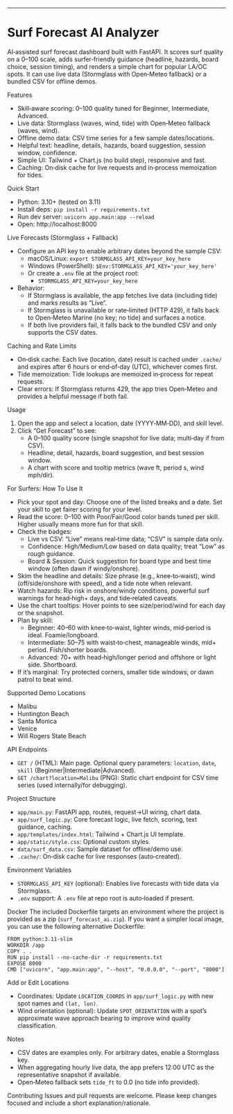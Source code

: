---
Surf Forecast AI Analyzer
=========================

AI‑assisted surf forecast dashboard built with FastAPI. It scores surf quality on a 0–100 scale, adds surfer‑friendly guidance (headline, hazards, board choice, session timing), and renders a simple chart for popular LA/OC spots. It can use live data (Stormglass with Open‑Meteo fallback) or a bundled CSV for offline demos.

Features
- Skill‑aware scoring: 0–100 quality tuned for Beginner, Intermediate, Advanced.
- Live data: Stormglass (waves, wind, tide) with Open‑Meteo fallback (waves, wind).
- Offline demo data: CSV time series for a few sample dates/locations.
- Helpful text: headline, details, hazards, board suggestion, session window, confidence.
- Simple UI: Tailwind + Chart.js (no build step), responsive and fast.
- Caching: On‑disk cache for live requests and in‑process memoization for tides.

Quick Start
- Python: 3.10+ (tested on 3.11)
- Install deps: `pip install -r requirements.txt`
- Run dev server: `uvicorn app.main:app --reload`
- Open: http://localhost:8000

Live Forecasts (Stormglass + Fallback)
- Configure an API key to enable arbitrary dates beyond the sample CSV:
  - macOS/Linux: `export STORMGLASS_API_KEY=your_key_here`
  - Windows (PowerShell): `$Env:STORMGLASS_API_KEY='your_key_here'`
  - Or create a `.env` file at the project root:
    - `STORMGLASS_API_KEY=your_key_here`
- Behavior:
  - If Stormglass is available, the app fetches live data (including tide) and marks results as “Live”.
  - If Stormglass is unavailable or rate‑limited (HTTP 429), it falls back to Open‑Meteo Marine (no key; no tide) and surfaces a notice.
  - If both live providers fail, it falls back to the bundled CSV and only supports the CSV dates.

Caching and Rate Limits
- On‑disk cache: Each live (location, date) result is cached under `.cache/` and expires after 6 hours or end‑of‑day (UTC), whichever comes first.
- Tide memoization: Tide lookups are memoized in‑process for repeat requests.
- Clear errors: If Stormglass returns 429, the app tries Open‑Meteo and provides a helpful message if both fail.

Usage
1) Open the app and select a location, date (YYYY‑MM‑DD), and skill level.
2) Click “Get Forecast” to see:
   - A 0–100 quality score (single snapshot for live data; multi‑day if from CSV).
   - Headline, detail, hazards, board suggestion, and best session window.
   - A chart with score and tooltip metrics (wave ft, period s, wind mph/dir).

For Surfers: How To Use It
- Pick your spot and day: Choose one of the listed breaks and a date. Set your skill to get fairer scoring for your level.
- Read the score: 0–100 with Poor/Fair/Good color bands tuned per skill. Higher usually means more fun for that skill.
- Check the badges:
  - Live vs CSV: “Live” means real‑time data; “CSV” is sample data only.
  - Confidence: High/Medium/Low based on data quality; treat “Low” as rough guidance.
  - Board & Session: Quick suggestion for board type and best time window (often dawn if windy/onshore).
- Skim the headline and details: Size phrase (e.g., knee‑to‑waist), wind (off/side/onshore with speed), and a tide note when relevant.
- Watch hazards: Rip risk in onshore/windy conditions, powerful surf warnings for head‑high+ days, and tide‑related caveats.
- Use the chart tooltips: Hover points to see size/period/wind for each day or the snapshot.
- Plan by skill:
  - Beginner: 40–60 with knee‑to‑waist, lighter winds, mid‑period is ideal. Foamie/longboard.
  - Intermediate: 50–75 with waist‑to‑chest, manageable winds, mid+ period. Fish/shorter boards.
  - Advanced: 70+ with head‑high/longer period and offshore or light side. Shortboard.
- If it’s marginal: Try protected corners, smaller tide windows, or dawn patrol to beat wind.

Supported Demo Locations
- Malibu
- Huntington Beach
- Santa Monica
- Venice
- Will Rogers State Beach

API Endpoints
- `GET /` (HTML): Main page. Optional query parameters: `location`, `date`, `skill` (Beginner|Intermediate|Advanced).
- `GET /chart?location=Malibu` (PNG): Static chart endpoint for CSV time series (used internally/for debugging).

Project Structure
- `app/main.py`: FastAPI app, routes, request→UI wiring, chart data.
- `app/surf_logic.py`: Core forecast logic, live fetch, scoring, text guidance, caching.
- `app/templates/index.html`: Tailwind + Chart.js UI template.
- `app/static/style.css`: Optional custom styles.
- `data/surf_data.csv`: Sample dataset for offline/demo use.
- `.cache/`: On‑disk cache for live responses (auto‑created).

Environment Variables
- `STORMGLASS_API_KEY` (optional): Enables live forecasts with tide data via Stormglass.
- `.env` support: A `.env` file at repo root is auto‑loaded if present.

Docker
The included Dockerfile targets an environment where the project is provided as a zip (`surf_forecast_ai.zip`). If you want a simpler local image, you can use the following alternative Dockerfile:

```
FROM python:3.11-slim
WORKDIR /app
COPY . .
RUN pip install --no-cache-dir -r requirements.txt
EXPOSE 8000
CMD ["uvicorn", "app.main:app", "--host", "0.0.0.0", "--port", "8000"]
```

Add or Edit Locations
- Coordinates: Update `LOCATION_COORDS` in `app/surf_logic.py` with new spot names and `(lat, lon)`.
- Wind orientation (optional): Update `SPOT_ORIENTATION` with a spot’s approximate wave approach bearing to improve wind quality classification.

Notes
- CSV dates are examples only. For arbitrary dates, enable a Stormglass key.
- When aggregating hourly live data, the app prefers 12:00 UTC as the representative snapshot if available.
- Open‑Meteo fallback sets `tide_ft` to 0.0 (no tide info provided).

Contributing
Issues and pull requests are welcome. Please keep changes focused and include a short explanation/rationale.

